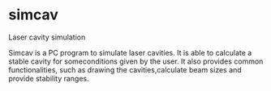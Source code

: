 # simcav
Laser cavity simulation


Simcav is a PC program to simulate laser cavities. It is able to calculate a stable cavity for someconditions given by the user. It also provides common functionalities, such as drawing the cavities,calculate beam sizes and provide stability ranges.
